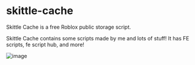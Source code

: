 # skittle-cache

Skittle Cache is a free Roblox public storage script. 

Skittle Cache contains some scripts made by me and lots of stuff! It has FE scripts, fe script hub, and more!

![image](https://user-images.githubusercontent.com/123121192/215345269-af5afad4-90e7-4ab7-a191-8aa04cd38cd6.png)
